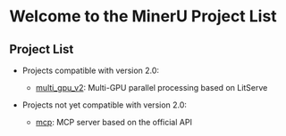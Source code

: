 # Welcome to the MinerU Project List

## Project List

- Projects compatible with version 2.0:
  - [multi_gpu_v2](./multi_gpu_v2/README.md): Multi-GPU parallel processing based on LitServe

- Projects not yet compatible with version 2.0:
  - [mcp](./mcp/README.md): MCP server based on the official API
